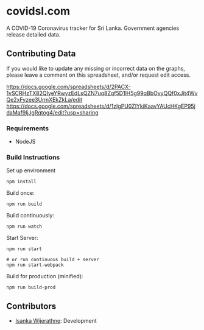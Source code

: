 # covidsl.com

A COVID-19 Coronavirus tracker for Sri Lanka. Government agencies release detailed data.



## Contributing Data

If you would like to update any missing or incorrect data on the graphs, please leave a comment on this spreadsheet, and/or request edit access.

https://docs.google.com/spreadsheets/d/2PACX-1vSCRHzTX82QIyeYRwyzEdLsQZN7uq8Zqf5D1lH5g99qBbOvyQQf0xJit4WvQe2xFyzee3UrmXEkZkLa/edit
https://docs.google.com/spreadsheets/d/1zIgPU0ZlYkiKaavYAUcHKgEP95jdaMaf9ljJgRqtog4/edit?usp=sharing




### Requirements

 * NodeJS

### Build Instructions

Set up environment
```
npm install
```

Build once:
```
npm run build
```

Build continuously:
```
npm run watch
```

Start Server:
```
npm run start

# or run continuous build + server
npm run start-webpack
```

Build for production (minified):
```
npm run build-prod
```

## Contributors

- [Isanka Wijerathne](https://twitter.com/isankadn): Development


